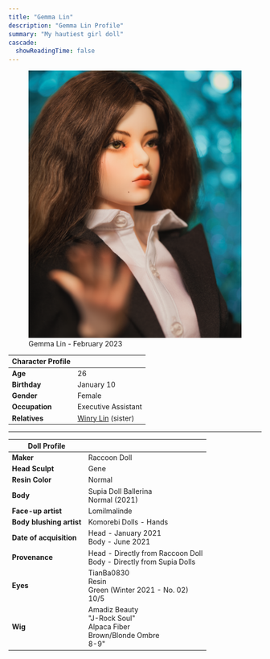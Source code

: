```yaml
---
title: "Gemma Lin"
description: "Gemma Lin Profile"
summary: "My hautiest girl doll"
cascade:
  showReadingTime: false
---
```

<figure><img src="featured.png" alt="A doll posing holding a white straw Hat" width="500"><figcaption>Gemma Lin - February 2023</figcaption></figure> 

| Character Profile | |
| ----- | ---|
| **Age** | 26 |
| **Birthday** | January 10 |
| **Gender** | Female |
| **Occupation** | Executive Assistant |
| **Relatives** | [Winry Lin](../winry/) (sister) |

---

| Doll Profile | |
| ----- | ---|
| **Maker** | Raccoon Doll  |
| **Head Sculpt** | Gene |
| **Resin Color** | Normal |
| **Body** | Supia Doll Ballerina <br> Normal (2021) |
| **Face-up artist** | Lomilmalinde |
| **Body blushing artist** | Komorebi Dolls - Hands|
| **Date of acquisition** | Head - January 2021 <br> Body - June 2021 |
| **Provenance** | Head - Directly from Raccoon Doll <br> Body - Directly from Supia Dolls |
| **Eyes** | TianBa0830 <br> Resin <br> Green (Winter 2021 - No. 02) <br> 10/5 |
| **Wig** | Amadiz Beauty <br> "J-Rock Soul" <br> Alpaca Fiber <br> Brown/Blonde Ombre <br> 8-9" |